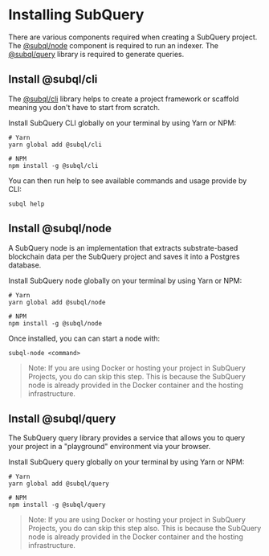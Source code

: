 # Installing SubQuery

There are various components required when creating a SubQuery project. The [@subql/node](https://github.com/subquery/subql/tree/docs-new-section/packages/node) component is required to run an indexer. The [@subql/query](https://github.com/subquery/subql/tree/docs-new-section/packages/query) library is required to generate queries.

## Install @subql/cli

The [@subql/cli](https://github.com/subquery/subql/tree/docs-new-section/packages/cli) library helps to create a project framework or scaffold meaning you don't have to start from scratch.

Install SubQuery CLI globally on your terminal by using Yarn or NPM:

```shell
# Yarn
yarn global add @subql/cli

# NPM
npm install -g @subql/cli
```

You can then run help to see available commands and usage provide by CLI:

```shell
subql help
```

## Install @subql/node

A SubQuery node is an implementation that extracts substrate-based blockchain data per the SubQuery project and saves it into a Postgres database.

Install SubQuery node globally on your terminal by using Yarn or NPM:

```shell
# Yarn
yarn global add @subql/node

# NPM
npm install -g @subql/node
```

Once installed, you can can start a node with:

```shell
subql-node <command>
```

> Note: If you are using Docker or hosting your project in SubQuery Projects, you do can skip this step. This is because the SubQuery node is already provided in the Docker container and the hosting infrastructure.

## Install @subql/query

The SubQuery query library provides a service that allows you to query your project in a "playground" environment via your browser.

Install SubQuery query globally on your terminal by using Yarn or NPM:

```shell
# Yarn
yarn global add @subql/query

# NPM
npm install -g @subql/query
```

> Note: If you are using Docker or hosting your project in SubQuery Projects, you do can skip this step also. This is because the SubQuery node is already provided in the Docker container and the hosting infrastructure.
